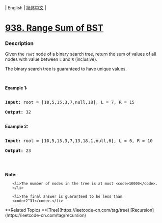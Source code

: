| English | [简体中文](README.md) |

# [938. Range Sum of BST](https://leetcode-cn.com/problems/range-sum-of-bst)
 ### Description
<p>Given the <code>root</code> node of a binary search tree, return the sum of values of all nodes with value between <code>L</code> and <code>R</code> (inclusive).</p>

<p>The binary search tree is guaranteed to have unique values.</p>

<p>&nbsp;</p>

<div>
<p><strong>Example 1:</strong></p>

<pre>
<strong>Input: </strong>root = <span id="example-input-1-1">[10,5,15,3,7,null,18]</span>, L = <span id="example-input-1-2">7</span>, R = <span id="example-input-1-3">15</span>
<strong>Output: </strong><span id="example-output-1">32</span>
</pre>

<div>
<p><strong>Example 2:</strong></p>

<pre>
<strong>Input: </strong>root = <span id="example-input-2-1">[10,5,15,3,7,13,18,1,null,6]</span>, L = <span id="example-input-2-2">6</span>, R = <span id="example-input-2-3">10</span>
<strong>Output: </strong><span id="example-output-2">23</span>
</pre>

<p>&nbsp;</p>

<p><strong>Note:</strong></p>

<ol>
	<li>The number of nodes in the tree is at most <code>10000</code>.</li>
	<li>The final answer is guaranteed to be less than <code>2^31</code>.</li>
</ol>
</div>
</div>
**Related Topics	**[Tree](https://leetcode-cn.com/tag/tree) [Recursion](https://leetcode-cn.com/tag/recursion) 